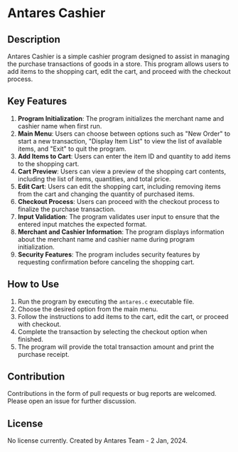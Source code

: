# Antares Cashier

## Description
Antares Cashier is a simple cashier program designed to assist in managing the purchase transactions of goods in a store. This program allows users to add items to the shopping cart, edit the cart, and proceed with the checkout process.

## Key Features
1. **Program Initialization**: The program initializes the merchant name and cashier name when first run.
2. **Main Menu**: Users can choose between options such as "New Order" to start a new transaction, "Display Item List" to view the list of available items, and "Exit" to quit the program.
3. **Add Items to Cart**: Users can enter the item ID and quantity to add items to the shopping cart.
4. **Cart Preview**: Users can view a preview of the shopping cart contents, including the list of items, quantities, and total price.
5. **Edit Cart**: Users can edit the shopping cart, including removing items from the cart and changing the quantity of purchased items.
6. **Checkout Process**: Users can proceed with the checkout process to finalize the purchase transaction.
7. **Input Validation**: The program validates user input to ensure that the entered input matches the expected format.
8. **Merchant and Cashier Information**: The program displays information about the merchant name and cashier name during program initialization.
9. **Security Features**: The program includes security features by requesting confirmation before canceling the shopping cart.

## How to Use
1. Run the program by executing the `antares.c` executable file.
2. Choose the desired option from the main menu.
3. Follow the instructions to add items to the cart, edit the cart, or proceed with checkout.
4. Complete the transaction by selecting the checkout option when finished.
5. The program will provide the total transaction amount and print the purchase receipt.

## Contribution
Contributions in the form of pull requests or bug reports are welcomed. Please open an issue for further discussion.

## License
No license currently. Created by Antares Team - 2 Jan, 2024.

